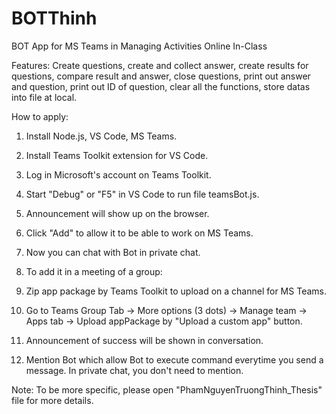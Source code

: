 # BOTThinh
BOT App for MS Teams in Managing Activities Online In-Class

Features: Create questions, create and collect answer, create results for questions, compare result and answer, close questions, print out answer and question, print out ID of question, clear all the functions, store datas into file at local.

How to apply:
1. Install Node.js, VS Code, MS Teams.
2. Install Teams Toolkit extension for VS Code.
3. Log in Microsoft's account on Teams Toolkit. 
4. Start "Debug" or "F5" in VS Code to run file teamsBot.js.
5. Announcement will show up on the browser.
6. Click "Add" to allow it to be able to work on MS Teams.
7. Now you can chat with Bot in private chat.

4. To add it in a meeting of a group:
5. Zip app package by Teams Toolkit to upload on a channel for MS Teams.
6. Go to Teams Group Tab -> More options (3 dots) -> Manage team -> Apps tab -> Upload appPackage by "Upload a custom app" button.
7. Announcement of success will be shown in conversation.
8. Mention Bot which allow Bot to execute command everytime you send a message. In private chat, you don't need to mention.

Note: To be more specific, please open "PhamNguyenTruongThinh_Thesis" file for more details.
